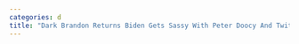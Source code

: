 ```yaml
---
categories: d
title: "Dark Brandon Returns Biden Gets Sassy With Peter Doocy And Twitter Lights Up"
---
```

